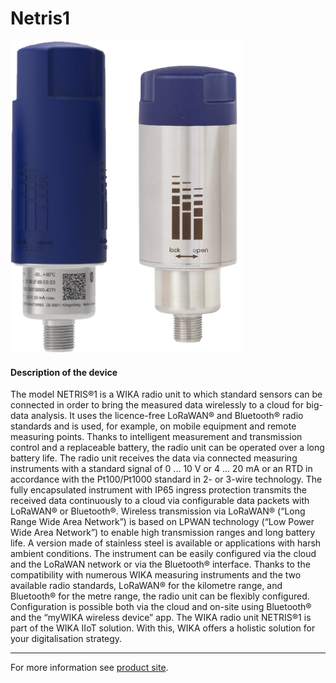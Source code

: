 # Netris1

![Netris1](../../../../assets/Netris1.png)

#### Description of the device

The model NETRIS®1 is a WIKA radio unit to which standard sensors can be connected in order to bring the measured data wirelessly to a cloud for big-data analysis. It uses the licence-free LoRaWAN® and Bluetooth® radio standards and is used, for example, on mobile equipment and remote measuring points. Thanks to intelligent measurement and transmission control and a replaceable battery, the radio unit can be operated over a long battery life.
The radio unit receives the data via connected measuring instruments with a standard signal of 0 ... 10 V or 4 ... 20 mA or an RTD in accordance with the Pt100/Pt1000 standard in 2- or 3-wire technology. The fully encapsulated instrument with IP65 ingress protection transmits the received data continuously to a cloud via configurable data packets with LoRaWAN® or Bluetooth®.
Wireless transmission via LoRaWAN® (“Long Range Wide Area Network”) is based on LPWAN technology (“Low Power Wide Area Network”) to enable high transmission ranges and long battery life. A version made of stainless steel is available or applications with harsh ambient conditions.
The instrument can be easily configured via the cloud and the LoRaWAN network or via the Bluetooth® interface.
Thanks to the compatibility with numerous WIKA measuring instruments and the two available radio standards, LoRaWAN® for the kilometre range, and Bluetooth® for the metre range, the radio unit can be flexibly configured. Configuration is possible both via the cloud and on-site using Bluetooth® and the “myWIKA wireless device” app.
The WIKA radio unit NETRIS®1 is part of the WIKA IIoT
solution. With this, WIKA offers a holistic solution for your
digitalisation strategy.

---

For more information see [product site](https://www.wika.com/en-en/netris1.WIKA).
